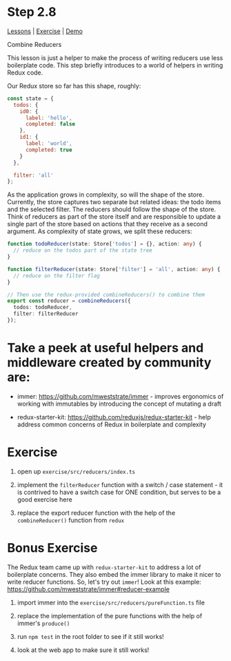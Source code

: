# Step 2.8

[Lessons](../) | [Exercise](./exercise/) | [Demo](./demo/)

Combine Reducers

This lesson is just a helper to make the process of writing reducers use less boilerplate code. This step briefly introduces to a world of helpers in writing Redux code.

Our Redux store so far has this shape, roughly:

```js
const state = {
  todos: {
    id0: {
      label: 'hello',
      completed: false
    },
    id1: {
      label: 'world',
      completed: true
    }
  },

  filter: 'all'
};
```

As the application grows in complexity, so will the shape of the store. Currently, the store captures two separate but related ideas: the todo items and the selected filter. The reducers should follow the shape of the store. Think of reducers as part of the store itself and are responsible to update a single part of the store based on actions that they receive as a second argument. As complexity of state grows, we split these reducers:

```ts
function todoReducer(state: Store['todos'] = {}, action: any) {
  // reduce on the todos part of the state tree
}

function filterReducer(state: Store['filter'] = 'all', action: any) {
  // reduce on the filter flag
}

// Then use the redux-provided combineReducers() to combine them
export const reducer = combineReducers({
  todos: todoReducer,
  filter: filterReducer
});
```

# Take a peek at useful helpers and middleware created by community are:

- immer: https://github.com/mweststrate/immer - improves ergonomics of working with immutables by introducing the concept of mutating a draft

- redux-starter-kit: https://github.com/reduxjs/redux-starter-kit - help address common concerns of Redux in boilerplate and complexity

# Exercise

1. open up `exercise/src/reducers/index.ts`

2. implement the `filterReducer` function with a switch / case statement - it is contrived to have a switch case for ONE condition, but serves to be a good exercise here

3. replace the export reducer function with the help of the `combineReducer()` function from `redux`

# Bonus Exercise

The Redux team came up with `redux-starter-kit` to address a lot of boilerplate concerns. They also embed the immer library to make it nicer to write reducer functions. So, let's try out `immer`! Look at this example: https://github.com/mweststrate/immer#reducer-example

1. import immer into the `exercise/src/reducers/pureFunction.ts` file

2. replace the implementation of the pure functions with the help of immer's `produce()`

3. run `npm test` in the root folder to see if it still works!

4. look at the web app to make sure it still works!
